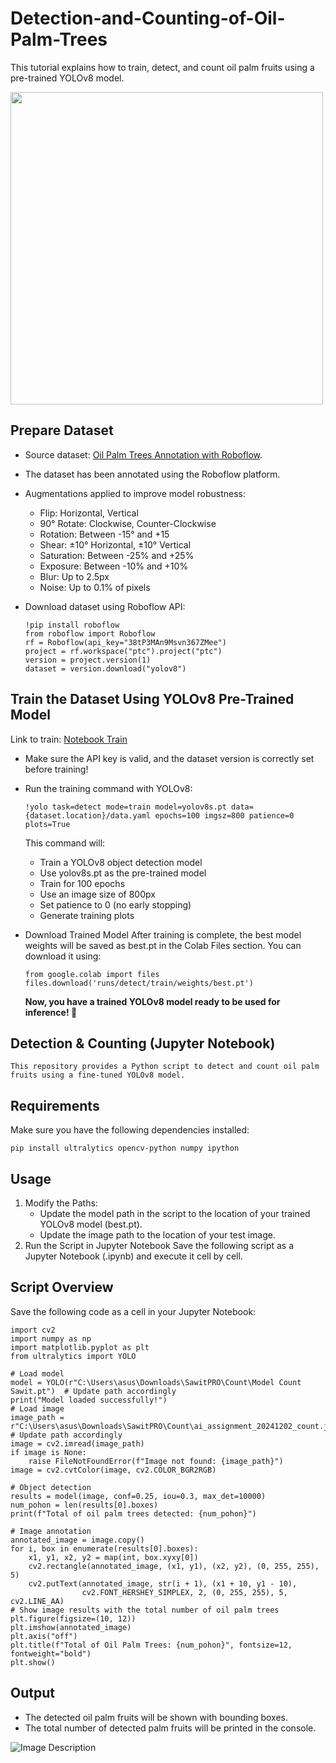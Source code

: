 # Detection-and-Counting-of-Oil-Palm-Trees

This tutorial explains how to train, detect, and count oil palm fruits using a pre-trained YOLOv8 model.

<img src="https://natureconservancy-h.assetsadobe.com/is/image/content/dam/tnc/nature/en/photos/ykan/terrestrial/sawit-bekelanjutan/DJI_0155.jpg?crop=0%2C0%2C998%2C548&wid=4000&hei=2200&scl=0.2495" width="500" height="auto">

## Prepare Dataset
   * Source dataset: [Oil Palm Trees Annotation with Roboflow](https://universe.roboflow.com/ptc/ptc/browse?queryText=&pageSize=50&startingIndex=0&browseQuery=true).
   * The dataset has been annotated using the Roboflow platform.
   * Augmentations applied to improve model robustness:
     * Flip: Horizontal, Vertical
     * 90° Rotate: Clockwise, Counter-Clockwise
     * Rotation: Between -15° and +15
     * Shear: ±10° Horizontal, ±10° Vertical
     * Saturation: Between -25% and +25%
     * Exposure: Between -10% and +10%
     * Blur: Up to 2.5px
     * Noise: Up to 0.1% of pixels
       
   * Download dataset using Roboflow API:
     ```
     !pip install roboflow
     from roboflow import Roboflow
     rf = Roboflow(api_key="38tP3MAn9Msvn367ZMee")
     project = rf.workspace("ptc").project("ptc")
     version = project.version(1)
     dataset = version.download("yolov8")
     ```
## Train the Dataset Using YOLOv8 Pre-Trained Model

Link to train: [Notebook Train](https://colab.research.google.com/github/ellatrilia/Train-Custom-Dataset-With-YOLOv8-Pre-Trained-Model/blob/main/notebooks/train-yolov8-object-detection-on-custom-dataset.ipynb#scrollTo=D2YkphuiaE7_)
  * Make sure the API key is valid, and the dataset version is correctly set before training!
  * Run the training command with YOLOv8:
    ```
    !yolo task=detect mode=train model=yolov8s.pt data={dataset.location}/data.yaml epochs=100 imgsz=800 patience=0 plots=True
    ```
    This command will:
    * Train a YOLOv8 object detection model
    * Use yolov8s.pt as the pre-trained model
    * Train for 100 epochs
    * Use an image size of 800px
    * Set patience to 0 (no early stopping)
    * Generate training plots

  * Download Trained Model
    After training is complete, the best model weights will be saved as best.pt in the Colab Files section. You can download it using:
    ```
    from google.colab import files
    files.download('runs/detect/train/weights/best.pt')
    ```
    **Now, you have a trained YOLOv8 model ready to be used for inference! 🚀**

## Detection & Counting (Jupyter Notebook)
    This repository provides a Python script to detect and count oil palm fruits using a fine-tuned YOLOv8 model.

## Requirements
Make sure you have the following dependencies installed:
```
pip install ultralytics opencv-python numpy ipython
```
## Usage
1. Modify the Paths:
   * Update the model path in the script to the location of your trained YOLOv8 model (best.pt).
   * Update the image path to the location of your test image.
2. Run the Script in Jupyter Notebook
Save the following script as a Jupyter Notebook (.ipynb) and execute it cell by cell.

##  Script Overview
Save the following code as a cell in your Jupyter Notebook:
```
import cv2
import numpy as np
import matplotlib.pyplot as plt
from ultralytics import YOLO

# Load model 
model = YOLO(r"C:\Users\asus\Downloads\SawitPRO\Count\Model Count Sawit.pt")  # Update path accordingly
print("Model loaded successfully!")
# Load image
image_path = r"C:\Users\asus\Downloads\SawitPRO\Count\ai_assignment_20241202_count.jpeg"  # Update path accordingly
image = cv2.imread(image_path)
if image is None:
    raise FileNotFoundError(f"Image not found: {image_path}")
image = cv2.cvtColor(image, cv2.COLOR_BGR2RGB)

# Object detection
results = model(image, conf=0.25, iou=0.3, max_det=10000)
num_pohon = len(results[0].boxes)
print(f"Total of oil palm trees detected: {num_pohon}")

# Image annotation
annotated_image = image.copy()
for i, box in enumerate(results[0].boxes):
    x1, y1, x2, y2 = map(int, box.xyxy[0])
    cv2.rectangle(annotated_image, (x1, y1), (x2, y2), (0, 255, 255), 5)
    cv2.putText(annotated_image, str(i + 1), (x1 + 10, y1 - 10),
                cv2.FONT_HERSHEY_SIMPLEX, 2, (0, 255, 255), 5, cv2.LINE_AA)
# Show image results with the total number of oil palm trees
plt.figure(figsize=(10, 12))
plt.imshow(annotated_image)
plt.axis("off")
plt.title(f"Total of Oil Palm Trees: {num_pohon}", fontsize=12, fontweight="bold")
plt.show()
```
## Output
* The detected oil palm fruits will be shown with bounding boxes.
* The total number of detected palm fruits will be printed in the console.
  
![Image Description](https://drive.google.com/uc?export=view&id=1JUAgzf7OVsMG8NDlI5Uta6cRkbP5LZTk)





